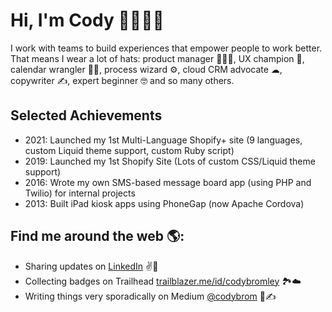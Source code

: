 # Hi, I'm Cody 👋👨🏻‍💻

I work with teams to build experiences that empower people to work better. That means I wear a lot of hats: product manager 👷🏻‍♂️, UX champion 🔁, calendar wrangler 👨‍💻, process wizard ⚙, cloud CRM advocate ☁, copywriter ✍, expert beginner 🤓 and so many others.

## Selected Achievements
- 2021: Launched my 1st Multi-Language Shopify+ site (9 languages, custom Liquid theme support, custom Ruby script)
- 2019: Launched my 1st Shopify Site (Lots of custom CSS/Liquid theme support)
- 2016: Wrote my own SMS-based message board app (using PHP and Twilio) for internal projects
- 2013: Built iPad kiosk apps using PhoneGap (now Apache Cordova)

## Find me around the web 🌎:
- Sharing updates on <a href="https://www.linkedin.com/in/codybromley/">LinkedIn</a> ✌️💼
- Collecting badges on Trailhead <a href="https://trailblazer.me/id/codybromley">trailblazer.me/id/codybromley</a> 🏞️☁️
- Writing things very sporadically on Medium <a href="https://medium.com/@codybrom"> @codybrom</a> 📜✍
